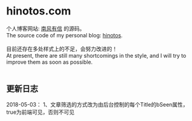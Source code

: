 # hinotos.com

个人博客网站: [南风有信](http://hinotos.com) 的源码。<br>
The source code of my personal blog: [hinotos](http://hinotos.com).
<br><br>
目前还存在多处样式上的不足，会努力改进的！<br>
At present, there are still many shortcomings in the style, and I will try to improve them as soon as possible.
<br><br>
## 更新日志
2018-05-03：
1、<M>文章筛选的方式改为由后台控制的每个Title的bSeen属性，true为前端可见，否则不可见
